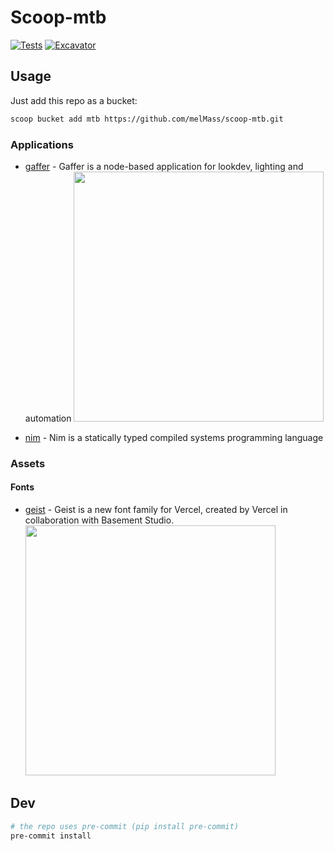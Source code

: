 # Scoop-mtb

[![Tests](https://github.com/melmass/scoop-mtb/actions/workflows/ci.yml/badge.svg)](https://github.com/melmass/scoop-mtb/actions/workflows/ci.yml) [![Excavator](https://github.com/melmass/scoop-mtb/actions/workflows/excavator.yml/badge.svg)](https://github.com/melmass/scoop-mtb/actions/workflows/excavator.yml)

## Usage

Just add this repo as a bucket:
```sh
scoop bucket add mtb https://github.com/melMass/scoop-mtb.git
```

### Applications

- [gaffer](https://github.com/GafferHQ/gaffer) - Gaffer is a node-based application for lookdev, lighting and automation
  <img width=400 src="https://github.com/melMass/scoop-mtb/assets/7041726/447e8b79-4c24-4cee-be70-3f80a7e7eaf1"/>

- [nim](https://nim-lang.org/) - Nim is a statically typed compiled systems programming language

### Assets

#### Fonts

- [geist](https://vercel.com/font) - Geist is a new font family for Vercel, created by Vercel in collaboration with Basement Studio.
  <img width=400 src="https://github.com/melMass/scoop-mtb/assets/7041726/55a9cbbf-f393-4610-a431-0a98396e58f7">

## Dev

```sh
# the repo uses pre-commit (pip install pre-commit)
pre-commit install
```
